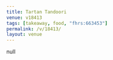 ```yaml
---
title: Tartan Tandoori
venue: v18413
tags: [takeaway, food, "fhrs:663453"]
permalink: /v/18413/
layout: venue
---
```

null